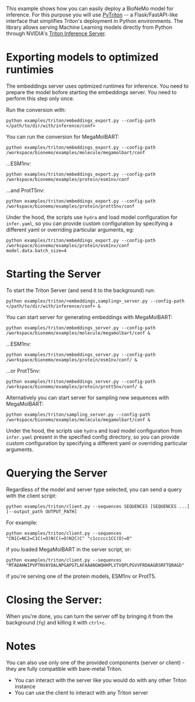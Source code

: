 This example shows how you can easily deploy a BioNeMo model for inference.
For this purpose you will use [PyTriton](https://github.com/triton-inference-server/pytriton) -- a Flask/FastAPI-like interface that simplifies Triton's deployment in Python environments. The library allows serving Machine Learning models directly from Python through NVIDIA's [Triton Inference Server](https://github.com/triton-inference-server).

# Exporting models to optimized runtimies
The embeddings server uses optimized runtimes for inference.
You need to prepare the model bofore starting the embeddings server. You need to perform this step only once.

Run the conversion with:
```
python examples/triton/embeddings_export.py --config-path </path/to/dir/with/inference/conf> 
```

You can run the conversion for MegaMolBART:
```
python examples/triton/embeddings_export.py --config-path /workspace/bionemo/examples/molecule/megamolbart/conf
```
...ESM1nv:

```
python examples/triton/embeddings_export.py --config-path /workspace/bionemo/examples/protein/esm1nv/conf
```

...and ProtT5nv:

```
python examples/triton/embeddings_export.py --config-path /workspace/bionemo/examples/protein/prott5nv/conf
```

Under the hood, the scripts use `hydra` and load model configuration for `infer.yaml`,
so you can provide custom configuration by specifying a different yaml or overriding particular arguments, eg:

```
python examples/triton/embeddings_export.py --config-path /workspace/bionemo/examples/protein/esm1nv/conf model.data.batch_size=4
```


# Starting the Server
To start the Triton Server (and send it to the background) run:
```
python examples/triton/<embeddings,sampling>_server.py --config-path </path/to/dir/with/inference/conf> &
```

You can start server for generating embeddings with MegaMolBART:

```
python examples/triton/embeddings_server.py --config-path /workspace/bionemo/examples/molecule/megamolbart/conf &
```

...ESM1nv:

```
python examples/triton/embeddings_server.py --config-path /workspace/bionemo/examples/protein/esm1nv/conf/ &
```

...or ProtT5nv:
```
python examples/triton/embeddings_server.py --config-path /workspace/bionemo/examples/protein/prott5nv/conf/ &
```

Alternatively you can start server for sampling new sequences with MegaMolBART:
```
python examples/triton/sampling_server.py --config-path /workspace/bionemo/examples/molecule/megamolbart/conf &
```

Under the hood, the scripts use `hydra` and load model configuration from `infer.yaml` present in the specified config directory,
so you can provide custom configuration by specifying a different yaml or overriding particular arguments.

# Querying the Server

Regardless of the model and server type selected, you can send a query with the client script:
```
python examples/triton/client.py --sequences SEQUENCES [SEQUENCES ...] [--output_path OUTPUT_PATH]
```

For example:
```
python examples/triton/client.py --sequences "CN1C=NC2=C1C(=O)N(C(=O)N2C)C" "c1ccccc1CC(O)=O"
```
if you loaded MegaMolBART in the server script, or:

```
python examples/triton/client.py --sequences "MTADAHWIPVPTNVAYDALNPGAPGTLAFAAANGWQHHPLVTVQPLPGVVFRDAAGRSRFTQRAGD"
```
if you're serving one of the protein models, ESM1nv or ProtT5.

# Closing the Server:

When you're done, you can turn the server off by bringing it from the background (`fg`) and killing it with `ctrl+c`.


# Notes

You can also use only one of the provided components (server or client) - they are fully compatible with bare-metal Triton.
* You can interact with the server like you would do with any other Triton instance
* You can use the client to interact with any Triton server
